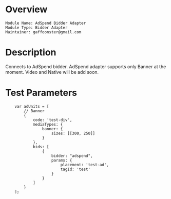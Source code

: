 # Overview

```
Module Name: AdSpend Bidder Adapter
Module Type: Bidder Adapter
Maintainer: gaffoonster@gmail.com
```

# Description

Connects to AdSpend bidder.
AdSpend adapter supports only Banner at the moment. Video and Native will be add soon.

# Test Parameters
```
    var adUnits = [
        // Banner
        {
            code: 'test-div',
            mediaTypes: {
                banner: {
                    sizes: [[300, 250]]
                }
            },
            bids: [
                {
                    bidder: "adspend",
                    params: {
                        placement: 'test-ad',
                        tagId: 'test'
                    }
                }
            ]
        }
    ];
```
